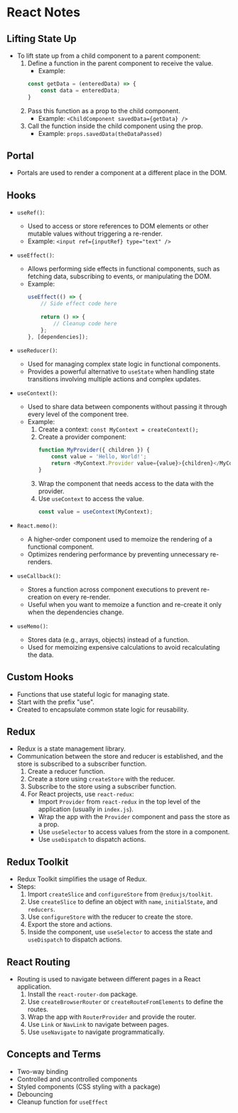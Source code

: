 # React Notes

## Lifting State Up
- To lift state up from a child component to a parent component:
	1. Define a function in the parent component to receive the value.
		- Example: 
		```javascript
		const getData = (enteredData) => {
			const data = enteredData;
		}
		```
	2. Pass this function as a prop to the child component.
		- Example: `<ChildComponent savedData={getData} />`
	3. Call the function inside the child component using the prop.
		- Example: `props.savedData(theDataPassed)`

## Portal
- Portals are used to render a component at a different place in the DOM.

## Hooks
- `useRef()`: 
	- Used to access or store references to DOM elements or other mutable values without triggering a re-render.
	- Example: `<input ref={inputRef} type="text" />`
- `useEffect()`: 
	- Allows performing side effects in functional components, such as fetching data, subscribing to events, or manipulating the DOM.
	- Example: 
		```javascript
		useEffect(() => {
			// Side effect code here
			
			return () => {
				// Cleanup code here
			};
		}, [dependencies]);
		```
- `useReducer()`: 
	- Used for managing complex state logic in functional components.
	- Provides a powerful alternative to `useState` when handling state transitions involving multiple actions and complex updates.
- `useContext()`: 
	- Used to share data between components without passing it through every level of the component tree.
	- Example:
		1. Create a context: `const MyContext = createContext();`
		2. Create a provider component: 
			```javascript
			function MyProvider({ children }) {
				const value = 'Hello, World!';
				return <MyContext.Provider value={value}>{children}</MyContext.Provider>;
			}
			```
		3. Wrap the component that needs access to the data with the provider.
		4. Use `useContext` to access the value.
			```javascript
			const value = useContext(MyContext);
			```
- `React.memo()`: 
	- A higher-order component used to memoize the rendering of a functional component.
	- Optimizes rendering performance by preventing unnecessary re-renders.

- `useCallback()`: 
	- Stores a function across component executions to prevent re-creation on every re-render.
	- Useful when you want to memoize a function and re-create it only when the dependencies change.

- `useMemo()`: 
	- Stores data (e.g., arrays, objects) instead of a function.
	- Used for memoizing expensive calculations to avoid recalculating the data.

## Custom Hooks
- Functions that use stateful logic for managing state.
- Start with the prefix "use".
- Created to encapsulate common state logic for reusability.

## Redux
- Redux is a state management library.
- Communication between the store and reducer is established, and the store is subscribed to a subscriber function.
	1. Create a reducer function.
	2. Create a store using `createStore` with the reducer.
	3. Subscribe to the store using a subscriber function.
	4. For React projects, use `react-redux`:
		- Import `Provider` from `react-redux` in the top level of the application (usually in `index.js`).
		- Wrap the app with the `Provider` component and pass the store as a prop.
		- Use `useSelector` to access values from the store in a component.
		- Use `useDispatch` to dispatch actions.

## Redux Toolkit
- Redux Toolkit simplifies the usage of Redux.
- Steps:
	1. Import `createSlice` and `configureStore` from `@reduxjs/toolkit`.
	2. Use `createSlice` to define an object with `name`, `initialState`, and `reducers`.
	3. Use `configureStore` with the reducer to create the store.
	4. Export the store and actions.
	5. Inside the component, use `useSelector` to access the state and `useDispatch` to dispatch actions.

## React Routing
- Routing is used to navigate between different pages in a React application.
	1. Install the `react-router-dom` package.
	2. Use `createBrowserRouter` or `createRouteFromElements` to define the routes.
	3. Wrap the app with `RouterProvider` and provide the router.
	4. Use `Link` or `NavLink` to navigate between pages.
	5. Use `useNavigate` to navigate programmatically.

## Concepts and Terms
- Two-way binding
- Controlled and uncontrolled components
- Styled components (CSS styling with a package)
- Debouncing
- Cleanup function for `useEffect`
